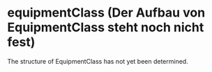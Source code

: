 # equipmentClass (Der Aufbau von EquipmentClass steht noch nicht fest)

The structure of EquipmentClass has not yet been determined.

